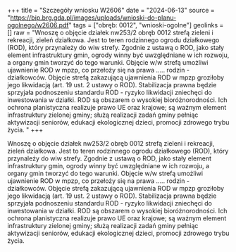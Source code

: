 +++
title = "Szczegóły wniosku W2606"
date = "2024-06-13"
source = "https://bip.brg.gda.pl/images/uploads/wnioski-do-planu-ogolnego/w2606.pdf"
tags = ["obręb: 0012", "wnioski-ogolne"]
geolinks = []
raw = "Wnoszę o objęcie działek nw253/2 obręb 0012 strefą zieleni i rekreacji, zieleń działkowa. Jest  to teren rodzinnego ogrodu działkowego (ROD), który przynależy do wiw strefy. Zgodnie z ustawą o ROD, jako  stały element infrastruktury gmin, ogrody winny być uwzględniane w ich rozwoju, a organy gmin tworzyć do  tego warunki. Objęcie w/w strefą umożliwi ujawnienie ROD w mpzp, co przełoży się na prawa ..... rodzin -  działkowców. Objęcie strefą zakazującą ujawnienia ROD w mpzp groziłoby jego likwidacją (art. 19 ust. 2  ustawy o ROD). Stabilizacja prawna będzie sprzyjała podnoszeniu standardu ROD - ryzyko likwidacji zniechęci  do inwestowania w działki. ROD są obszarem o wysokiej bioróżnorodności. Ich ochrona planistyczna realizuje  prawo UE oraz krajowe; są ważnym element infrastruktury zielonej gminy; służą realizacji zadań gminy pełniąc  aktywizacji seniorów, edukacji ekologicznej dzieci, promocji zdrowego trybu życia.  "
+++

Wnoszę o objęcie działek nw253/2 obręb 0012 strefą zieleni i rekreacji, zieleń działkowa. Jest
 to teren rodzinnego ogrodu działkowego (ROD), który przynależy do wiw strefy. Zgodnie z ustawą o ROD, jako
 stały element infrastruktury gmin, ogrody winny być uwzględniane w ich rozwoju, a organy gmin tworzyć do
 tego warunki. Objęcie w/w strefą umożliwi ujawnienie ROD w mpzp, co przełoży się na prawa ..... rodzin -
 działkowców. Objęcie strefą zakazującą ujawnienia ROD w mpzp groziłoby jego likwidacją (art. 19 ust. 2
 ustawy o ROD). Stabilizacja prawna będzie sprzyjała podnoszeniu standardu ROD - ryzyko likwidacji zniechęci
 do inwestowania w działki. ROD są obszarem o wysokiej bioróżnorodności. Ich ochrona planistyczna realizuje
 prawo UE oraz krajowe; są ważnym element infrastruktury zielonej gminy; służą realizacji zadań gminy pełniąc
 aktywizacji seniorów, edukacji ekologicznej dzieci, promocji zdrowego trybu życia.
 


